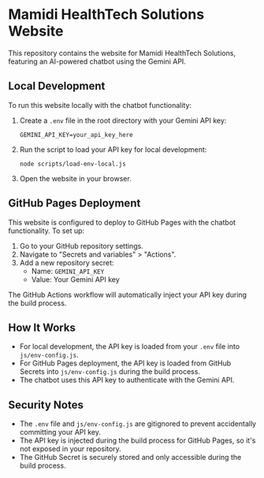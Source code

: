 # Mamidi HealthTech Solutions Website

This repository contains the website for Mamidi HealthTech Solutions, featuring an AI-powered chatbot using the Gemini API.

## Local Development

To run this website locally with the chatbot functionality:

1. Create a `.env` file in the root directory with your Gemini API key:
   ```
   GEMINI_API_KEY=your_api_key_here
   ```

2. Run the script to load your API key for local development:
   ```
   node scripts/load-env-local.js
   ```

3. Open the website in your browser.

## GitHub Pages Deployment

This website is configured to deploy to GitHub Pages with the chatbot functionality. To set up:

1. Go to your GitHub repository settings.
2. Navigate to "Secrets and variables" > "Actions".
3. Add a new repository secret:
   - Name: `GEMINI_API_KEY`
   - Value: Your Gemini API key

The GitHub Actions workflow will automatically inject your API key during the build process.

## How It Works

- For local development, the API key is loaded from your `.env` file into `js/env-config.js`.
- For GitHub Pages deployment, the API key is loaded from GitHub Secrets into `js/env-config.js` during the build process.
- The chatbot uses this API key to authenticate with the Gemini API.

## Security Notes

- The `.env` file and `js/env-config.js` are gitignored to prevent accidentally committing your API key.
- The API key is injected during the build process for GitHub Pages, so it's not exposed in your repository.
- The GitHub Secret is securely stored and only accessible during the build process.
